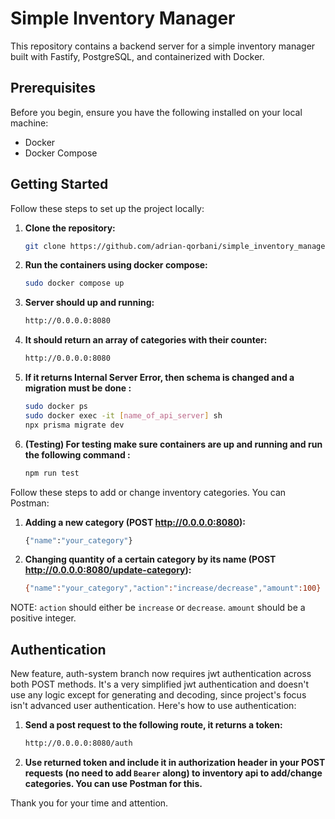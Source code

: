 # Simple Inventory Manager

This repository contains a backend server for a simple inventory manager built with Fastify, PostgreSQL, and containerized with Docker.

## Prerequisites

Before you begin, ensure you have the following installed on your local machine:

- Docker
- Docker Compose

## Getting Started

Follow these steps to set up the project locally:

1. **Clone the repository:**

   ```bash
   git clone https://github.com/adrian-qorbani/simple_inventory_manager.git
2. **Run the containers using docker compose:**

   ```bash
   sudo docker compose up
3. **Server should up and running:**

   ```bash
   http://0.0.0.0:8080
4. **It should return an array of categories with their counter:**

   ```bash
   http://0.0.0.0:8080
5. **If it returns Internal Server Error, then schema is changed and a migration must be done :**

   ```bash
   sudo docker ps
   sudo docker exec -it [name_of_api_server] sh
   npx prisma migrate dev
5. **(Testing) For testing make sure containers are up and running and run the following command :**

   ```bash
   npm run test
Follow these steps to add or change inventory categories. You can Postman:

1. **Adding a new category (POST http://0.0.0.0:8080):**

   ```bash
   {"name":"your_category"}
1. **Changing quantity of a certain category by its name (POST http://0.0.0.0:8080/update-category):**

   ```bash
   {"name":"your_category","action":"increase/decrease","amount":100}
NOTE: `action` should either be `increase` or `decrease`. `amount` should be a positive integer.

## Authentication
New feature, auth-system branch now requires jwt authentication across both POST methods. It's a very simplified jwt authentication and doesn't use any logic except for generating and decoding, since project's focus isn't advanced user authentication. Here's how to use authentication:

1. **Send a post request to the following route, it returns a token:**

   ```bash
   http://0.0.0.0:8080/auth
2. **Use returned token and include it in authorization header in your POST requests (no need to add `Bearer` along) to inventory api to add/change categories. You can use Postman for this.**


Thank you for your time and attention.